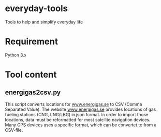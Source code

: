 # everyday-tools
Tools to help and simplify everyday life


# Requirement
Python 3.x


# Tool content

## energigas2csv.py
This script converts locations for www.energigas.se to CSV (Comma Separated Value). The website www.energigas.se provides locations of gas fueling stations (CNG, LNG/LBG) in json format. In order to import those locations, data must be reformatted for most satellite navigation devices. Many GPS devices uses a specific format, which can be convertet to from a CSV-file.
